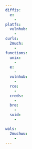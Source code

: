```yaml
---
diffis:
  e:
    -
platfs:
  vulnhub:
    -
curls:
  2much:
    -
functions:
  unix:
    -
  e:
    -
  vulnhub:
    -
  rce:
    -
  creds:
    -
  bre:
    -
  suid:
    -

wals:
  2muchwu:
    -
---
```

